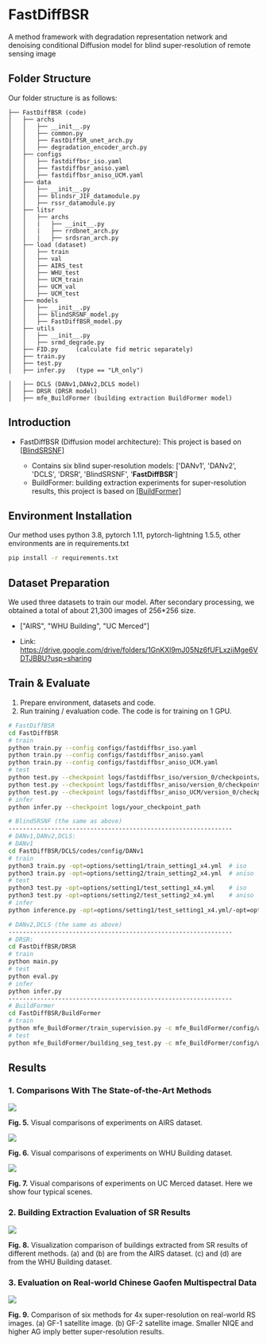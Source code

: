 # FastDiffBSR
A method framework with degradation representation network and denoising conditional Diffusion model for blind super-resolution of remote sensing image

## Folder Structure

Our folder structure is as follows:

```
├── FastDiffBSR (code)
│   ├── archs
│   │   ├── __init__.py
│   │   ├── common.py
│   │   ├── FastDiffSR_unet_arch.py
│   │   ├── degradation_encoder_arch.py
│   ├── configs
│   │   ├── fastdiffbsr_iso.yaml
│   │   ├── fastdiffbsr_aniso.yaml
│   │   ├── fastdiffbsr_aniso_UCM.yaml
│   ├── data
│   │   ├── __init__.py
│   │   ├── blindsr_JIF_datamodule.py
│   │   ├── rssr_datamodule.py
│   ├── litsr
│   │   ├── archs
│   │   |   ├── __init__.py
│   │   |   ├── rrdbnet_arch.py
│   │   |   ├── srdsran_arch.py
│   ├── load (dataset)
│   │   ├── train
│   │   ├── val
│   │   ├── AIRS_test
│   │   ├── WHU_test
│   │   ├── UCM_train
│   │   ├── UCM_val
│   │   ├── UCM_test
│   ├── models
│   │   ├── __init__.py
│   │   ├── blindSRSNF_model.py
│   │   ├── FastDiffBSR_model.py
│   ├── utils
│   │   ├── __init__.py
│   │   ├── srmd_degrade.py
│   ├── FID.py     (calculate fid metric separately)
│   ├── train.py
│   ├── test.py
│   ├── infer.py   (type == "LR_only")

│   ├── DCLS (DANv1,DANv2,DCLS model)
│   ├── DRSR (DRSR model)
│   ├── mfe_BuildFormer (building extraction BuildFormer model)
```

## Introduction

- FastDiffBSR (Diffusion model architecture): This project is based on [[BlindSRSNF]](https://github.com/hanlinwu/BlindSRSNF)

  - Contains six blind super-resolution models: ['DANv1', 'DANv2', 'DCLS', 'DRSR', 'BlindSRSNF', '**FastDiffBSR**']
  - BuildFormer: building extraction experiments for super-resolution results, this project is based on [[BuildFormer]](https://github.com/WangLibo1995/BuildFormer)


## Environment Installation

Our method uses python 3.8, pytorch 1.11, pytorch-lightning 1.5.5, other environments are in requirements.txt

```bash
pip install -r requirements.txt
```

## Dataset Preparation

We used three datasets to train our model. After secondary processing, we obtained a total of about 21,300 images of 256*256 size. 



- ["AIRS", "WHU Building", "UC Merced"]

- Link:   https://drive.google.com/drive/folders/1GnKXl9mJ05Nz6fUFLxziiMge6VDTJBBU?usp=sharing 

  

## Train & Evaluate

1. Prepare environment, datasets and code.
2. Run training / evaluation code. The code is for training on 1 GPU.

```bash
# FastDiffBSR
cd FastDiffBSR 
# train
python train.py --config configs/fastdiffbsr_iso.yaml
python train.py --config configs/fastdiffbsr_aniso.yaml
python train.py --config configs/fastdiffbsr_aniso_UCM.yaml
# test
python test.py --checkpoint logs/fastdiffbsr_iso/version_0/checkpoints/epoch=399-step=799999.ckpt
python test.py --checkpoint logs/fastdiffbsr_aniso/version_0/checkpoints/epoch=399-step=799999.ckpt
python test.py --checkpoint logs/fastdiffbsr_aniso_UCM/version_0/checkpoints/epoch=399-step=799999.ckpt
# infer
python infer.py --checkpoint logs/your_checkpoint_path

# BlindSRSNF (the same as above)
---------------------------------------------------------------
# DANv1,DANv2,DCLS:
# DANv1
cd FastDiffBSR/DCLS/codes/config/DANv1
# train
python3 train.py -opt=options/setting1/train_setting1_x4.yml  # iso
python3 train.py -opt=options/setting2/train_setting2_x4.yml  # aniso
# test
python3 test.py -opt=options/setting1/test_setting1_x4.yml    # iso
python3 test.py -opt=options/setting2/test_setting2_x4.yml    # aniso
# infer
python inference.py -opt=options/setting1/test_setting1_x4.yml/-opt=options/setting2/test_setting2_x4.yml

# DANv2,DCLS (the same as above)
---------------------------------------------------------------
# DRSR:
cd FastDiffBSR/DRSR
# train
python main.py
# test
python eval.py
# infer
python infer.py
---------------------------------------------------------------
# BuildFormer 
cd FastDiffBSR/BuildFormer
# train
python mfe_BuildFormer/train_supervision.py -c mfe_BuildFormer/config/whubuilding/buildformer.py
# test
python mfe_BuildFormer/building_seg_test.py -c mfe_BuildFormer/config/whubuilding/buildformer.py -o fig_results/whubuilding/buildformer --rgb -t 'lr'
```

## Results

### 1. Comparisons With The State-of-the-Art Methods



![](D:\桌面\img\srcdm_blind\AIRS_fig_clip.pn)

**Fig. 5.** Visual comparisons of experiments on AIRS dataset.



![](D:\桌面\img\srcdm_blind\WHU_fig_clip.png)

**Fig. 6.** Visual comparisons of experiments on WHU Building dataset.



![](D:\桌面\img\srcdm_blind\UCM_fig_clip.png)

**Fig. 7.** Visual comparisons of experiments on UC Merced dataset. Here we show four typical scenes.



### 2.  Building Extraction Evaluation of SR Results

![](D:\桌面\img\srcdm_blind\Building_clip.png)

**Fig. 8.** Visualization comparison of buildings extracted from SR results of different methods. (a) and (b) are from the AIRS dataset. (c) and (d) are from the WHU Building dataset.



### 3. Evaluation on Real-world Chinese Gaofen Multispectral Data

![](D:\桌面\img\srcdm_blind\GF-1-2_clip.png)

**Fig. 9.** Comparison of six methods for 4x super-resolution on real-world RS images. (a) GF-1 satellite image. (b) GF-2 satellite image. Smaller NIQE and higher AG imply better super-resolution results.
